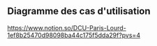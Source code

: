 ## Diagramme des cas d'utilisation


https://www.notion.so/DCU-Paris-Lourd-1ef8b25470d98098ba44c175f5dda29f?pvs=4